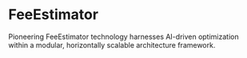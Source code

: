 # FeeEstimator
Pioneering FeeEstimator technology harnesses AI-driven optimization within a modular, horizontally scalable architecture framework.
